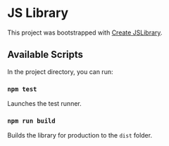 # JS Library

This project was bootstrapped with [Create JSLibrary](https://github.com/pethersonmorneo/create-jslibrary).

## Available Scripts

In the project directory, you can run:

### `npm test`

Launches the test runner.

### `npm run build`

Builds the library for production to the `dist` folder.